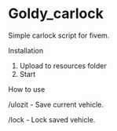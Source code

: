 # Goldy_carlock
Simple carlock script for fivem.

Installation
  1. Upload to resources folder
  3. Start
  
How to use

/ulozit - Save current vehicle.

/lock   - Lock saved vehicle.

